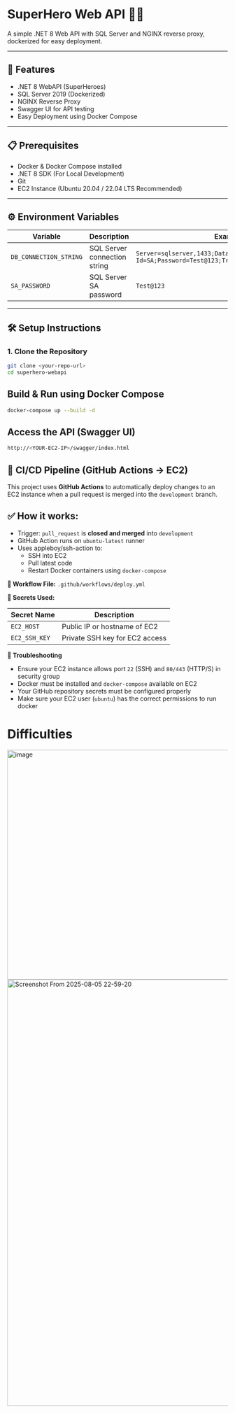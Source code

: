# SuperHero Web API 🦸‍♂️

A simple .NET 8 Web API with SQL Server and NGINX reverse proxy, dockerized for easy deployment.

---

## 🚀 Features
- .NET 8 WebAPI (SuperHeroes)
- SQL Server 2019 (Dockerized)
- NGINX Reverse Proxy
- Swagger UI for API testing
- Easy Deployment using Docker Compose

---

## 📋 Prerequisites
- Docker & Docker Compose installed
- .NET 8 SDK (For Local Development)
- Git
- EC2 Instance (Ubuntu 20.04 / 22.04 LTS Recommended)

---

## ⚙️ Environment Variables
| Variable | Description | Example |
|----------|-------------|---------|
| `DB_CONNECTION_STRING` | SQL Server connection string | `Server=sqlserver,1433;Database=SuperHeros;User Id=SA;Password=Test@123;TrustServerCertificate=True;` |
| `SA_PASSWORD` | SQL Server SA password | `Test@123` |

---

## 🛠️ Setup Instructions

### 1. Clone the Repository
```bash
git clone <your-repo-url>
cd superhero-webapi
```
## Build & Run using Docker Compose
```bash
docker-compose up --build -d
```
## Access the API (Swagger UI)
```bash
http://<YOUR-EC2-IP>/swagger/index.html
```
## 🔁 CI/CD Pipeline (GitHub Actions → EC2)
This project uses **GitHub Actions** to automatically deploy changes to an EC2 instance when a pull request is merged into the `development` branch.

## ✅ How it works:
- Trigger: `pull_request` is **closed and merged** into `development`
- GitHub Action runs on `ubuntu-latest` runner
- Uses appleboy/ssh-action to:
  - SSH into EC2
  - Pull latest code
  - Restart Docker containers using `docker-compose`
    
**📁 Workflow File:** `.github/workflows/deploy.yml`

**🔐 Secrets Used:**

| Secret Name   | Description                    |
| ------------- | ------------------------------ |
| `EC2_HOST`    | Public IP or hostname of EC2   |
| `EC2_SSH_KEY` | Private SSH key for EC2 access |

**🧩 Troubleshooting**
- Ensure your EC2 instance allows port `22` (SSH) and `80/443` (HTTP/S) in security group
- Docker must be installed and `docker-compose` available on EC2
- Your GitHub repository secrets must be configured properly
- Make sure your EC2 user (`ubuntu`) has the correct permissions to run docker

# Difficulties
<img width="1919" height="525" alt="image" src="https://github.com/user-attachments/assets/d6afefd3-7f78-4c8a-b161-e6bdc08db138" />
<img width="1800" height="975" alt="Screenshot From 2025-08-05 22-59-20" src="https://github.com/user-attachments/assets/567325b8-7fda-4cee-adea-557ee20f4bbb" />
